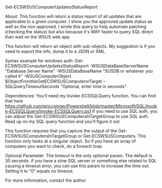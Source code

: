 Get-ECSWSUSComputerUpdatesStatusReport

About:
This function will return a status report of all updates that are applicable to a given computer.  I show you the approved update status as well as the non-approved.  I wrote this query to help automate patching (checking the status) but also because it's WAY faster to query SQL direct than wait on the WSUS web app.

This function will return an object with sub-objects.  My suggestion is if you need to export the info, dump it to a JSON or XML.

Syntax example for windows auth:
Get-ECSWSUSComputerUpdatesStatusReport -WSUSDataBaseServerName "Database Server Name" -WSUSDataBaseName "SUSDB or whatever you called it" -WSUSComputerObject $ObjectFromtheGetECSWSUSComputerorTarget -SQLQueryTimeoutSeconds "Optional, enter time in seconds"

Dependencies:
You'll need my Invoke-ECSSQLQuery function.  You can find that here https://github.com/ericcsinger/Powershell/blob/master/Microsoft/SQL/Invoke-ECSSQLQuery/Invoke-ECSSQLQuery.ps1
If you need to use SQL auth, you can adjust the Get-ECSWSUSComputersInTargetGroup to use SQL auth.  Read up on my SQL query function and you'll figure it out.

This function requires that you capture the output of the Get-ECSWSUSComputersInTargetGroup or Get-ECSWSUSComputers.  This function only looks at a singular object.  So if you have an array of computers you want to check, do a foreach loop.

Optional Parameter:
The timeout is the only optional param.  The default is 30 seconds.  if you have a slow SQL server or something else related to SQL causing a timeout error, you can use this param to increase the time out.  Setting it to "0" equals no timeout.

For more information, contact the author 


